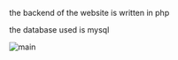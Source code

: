 the backend of the website is written in php

the database used is mysql

![main](https://user-images.githubusercontent.com/103174654/229752211-483a3cf6-5fd4-4694-bb82-413255d884c6.png)
